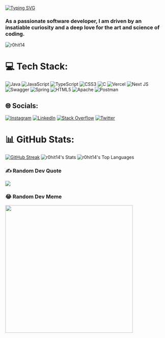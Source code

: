 [![Typing SVG](https://readme-typing-svg.demolab.com?font=Fira+Code&weight=600&size=30&duration=3500&pause=1000&color=FFFFFF&random=false&width=435&lines=Hi+%F0%9F%91%8B%2C+I'm+Rohit+Singh)](https://git.io/typing-svg)
<h3>As a passionate software developer, I am driven by an insatiable curiosity and a deep love for the art and science of coding. </h3>

<p align="left"> <img src="https://komarev.com/ghpvc/?username=r0hit14&label=Profile%20views&color=0e75b6&style=flat" alt="r0hit14" /> </p>




# 💻 Tech Stack:
![Java](https://img.shields.io/badge/java-%23ED8B00.svg?style=flat&logo=openjdk&logoColor=white) ![JavaScript](https://img.shields.io/badge/javascript-%23323330.svg?style=flat&logo=javascript&logoColor=%23F7DF1E) ![TypeScript](https://img.shields.io/badge/typescript-%23007ACC.svg?style=flat&logo=typescript&logoColor=white) ![CSS3](https://img.shields.io/badge/css3-%231572B6.svg?style=flat&logo=css3&logoColor=white) ![C](https://img.shields.io/badge/c-%2300599C.svg?style=flat&logo=c&logoColor=white) ![Vercel](https://img.shields.io/badge/vercel-%23000000.svg?style=flat&logo=vercel&logoColor=white) ![Next JS](https://img.shields.io/badge/Next-black?style=flat&logo=next.js&logoColor=white) ![Swagger](https://img.shields.io/badge/-Swagger-%23Clojure?style=flat&logo=swagger&logoColor=white) ![Spring](https://img.shields.io/badge/spring-%236DB33F.svg?style=flat&logo=spring&logoColor=white) ![HTML5](https://img.shields.io/badge/html5-%23E34F26.svg?style=flat&logo=html5&logoColor=white) ![Apache](https://img.shields.io/badge/apache-%23D42029.svg?style=flat&logo=apache&logoColor=white) ![Postman](https://img.shields.io/badge/Postman-FF6C37?style=flat&logo=postman&logoColor=white)


## 🌐 Socials:
[![Instagram](https://img.shields.io/badge/Instagram-%23E4405F.svg?logo=Instagram&logoColor=white)](https://instagram.com/rohit_s149/) [![LinkedIn](https://img.shields.io/badge/LinkedIn-%230077B5.svg?logo=linkedin&logoColor=white)](https://linkedin.com/in/rohit-singh-135606207/) [![Stack Overflow](https://img.shields.io/badge/-Stackoverflow-FE7A16?logo=stack-overflow&logoColor=white)](https://stackoverflow.com/users/19796242/rohit-singh) [![Twitter](https://img.shields.io/badge/Twitter-%231DA1F2.svg?logo=Twitter&logoColor=white)](https://twitter.com/ROHITSI36813941)

# 📊 GitHub Stats:

 
[![GitHub Streak](https://github-readme-streak-stats.herokuapp.com?user=R0HIT14&theme=dark&hide_border=false&border_radius=10)](https://git.io/streak-stats) 
![r0hit14's Stats](https://github-readme-stats.vercel.app/api?username=r0hit14&theme=dark&show_icons=true&hide_border=false&count_private=false)
![r0hit14's Top Languages](https://github-readme-stats.vercel.app/api/top-langs/?username=r0hit14&theme=dark&show_icons=true&hide_border=false&layout=compact)

### ✍️ Random Dev Quote
![](https://quotes-github-readme.vercel.app/api?type=horizontal&theme=radical)

### 😂 Random Dev Meme
<img src='https://randommeme-five.vercel.app/' style="height: 400px;"/>

